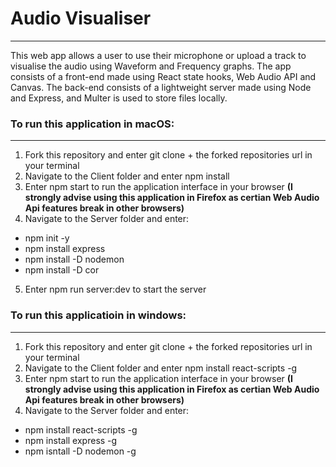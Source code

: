 # Audio Visualiser
---
This web app allows a user to use their microphone or upload a track to visualise the audio using Waveform and Frequency graphs. 
The app consists of a front-end made using React 
state hooks, Web Audio API and Canvas. The back-end consists of a lightweight server made using Node and Express, and Multer is 
used to store files locally.

### To run this application in macOS:
---
1. Fork this repository and enter git clone + the forked repositories url in your terminal
1. Navigate to the Client folder and enter npm install
1. Enter npm start to run the application interface in your browser **(I strongly advise using this application in Firefox as certian Web Audio Api features break in other browsers)**
1. Navigate to the Server folder and enter:
  * npm init -y
  * npm install express
  * npm install -D nodemon
  * npm install -D cor
5. Enter npm run server:dev to start the server

### To run this applicatioin in windows:
---
1. Fork this repository and enter git clone + the forked repositories url in your terminal
1. Navigate to the Client folder and enter npm install react-scripts -g 
2. Enter npm start to run the application interface in your browser **(I strongly advise using this application in Firefox as certian Web Audio Api features break in other browsers)**
3. Navigate to the Server folder and enter:
  * npm install react-scripts -g
  * npm install express -g 
  * npm isntall -D nodemon -g

